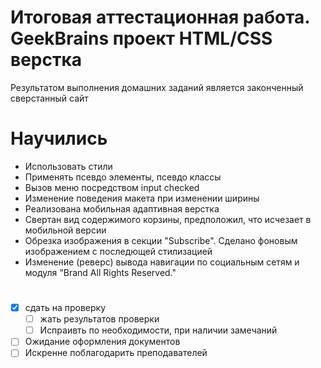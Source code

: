 # Итоговая аттестационная работа. GeekBrains проект HTML/CSS верстка
Результатом выполнения домашних заданий является законченный сверстанный сайт
# Научились
* Использовать стили
* Применять псевдо элементы, псевдо классы
* Вызов меню посредством input checked
* Изменение поведения макета при изменении ширины
* Реализована мобильная адаптивная верстка
* Свертан вид содержимого корзины, предположил, что исчезает в мобильной версии
* Обрезка изображения в секции "Subscribe". Сделано фоновым изображением с последющей стилизацией
* Изменение (реверс) вывода навигации по социальным сетям и модуля "Brand All Rights Reserved."
 
# 
* [X] сдать на проверку
    *  [ ] жать результатов проверки
    *  [ ] Испраивть по необходимости, при наличии замечаний
* [ ] Ожидание оформления документов
* [ ] Искренне поблагодарить преподавателей

